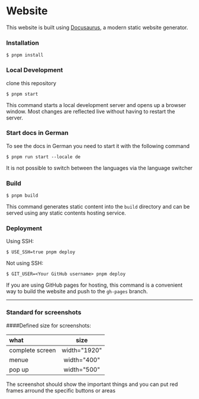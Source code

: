 # Website

This website is built using [Docusaurus](https://docusaurus.io/), a modern static website generator.

### Installation

```
$ pnpm install
```

### Local Development

clone this repository

```
$ pnpm start
```

This command starts a local development server and opens up a browser window. Most changes are reflected live without having to restart the server.

### Start docs in German

To see the docs in German you need to start it with the following command

```
$ pnpm run start --locale de
```

It is not possible to switch between the languages via the language switcher

### Build

```
$ pnpm build
```

This command generates static content into the `build` directory and can be served using any static contents hosting service.

### Deployment

Using SSH:

```
$ USE_SSH=true pnpm deploy
```

Not using SSH:

```
$ GIT_USER=<Your GitHub username> pnpm deploy
```

If you are using GitHub pages for hosting, this command is a convenient way to build the website and push to the `gh-pages` branch.

-----

### Standard for screenshots

####Defined size for screenshots:

|what               | size          |
|:-                 | :-:           |
|complete screen    | width="1920"  |
|menue              | width="400"   | 
|pop up             | width="500"   |

The screenshot should show the important things and you can put red frames arround the specific buttons or areas